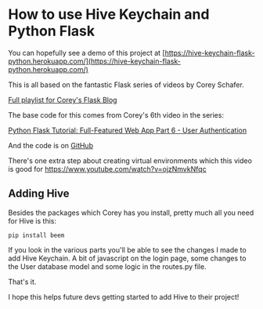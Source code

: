 # How to use Hive Keychain and Python Flask

You can hopefully see a demo of this project at [https://hive-keychain-flask-python.herokuapp.com/](https://hive-keychain-flask-python.herokuapp.com/)

This is all based on the fantastic Flask series of videos by Corey Schafer.

[Full playlist for Corey's Flask Blog](https://www.youtube.com/watch?v=MwZwr5Tvyxo&list=PL-osiE80TeTs4UjLw5MM6OjgkjFeUxCYH)

The base code for this comes from Corey's 6th video in the series:

[Python Flask Tutorial: Full-Featured Web App Part 6 - User Authentication](https://www.youtube.com/watch?v=CSHx6eCkmv0&list=PL-osiE80TeTs4UjLw5MM6OjgkjFeUxCYH&index=6)

And the code is on [GitHub](https://github.com/CoreyMSchafer/code_snippets/tree/master/Python/Flask_Blog/06-Login-Auth)

There's one extra step about creating virtual environments which this video is good for https://www.youtube.com/watch?v=ojzNmvkNfqc


## Adding Hive

Besides the packages which Corey has you install, pretty much all you need for Hive is this:

```pip install beem```

If you look in the various parts you'll be able to see the changes I made to add Hive Keychain. A bit of javascript on the login page, some changes to the User database model and some logic in the routes.py file.

That's it.

I hope this helps future devs getting started to add Hive to their project!